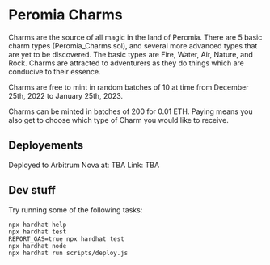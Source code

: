 # Peromia Charms

Charms are the source of all magic in the land of Peromia. There are 5 basic charm types (Peromia_Charms.sol), and several more advanced types that are yet to be discovered. The basic types are Fire, Water, Air, Nature, and Rock. Charms are attracted to adventurers as they do things which are conducive to their essence. 

Charms are free to mint in random batches of 10 at time from December 25th, 2022 to January 25th, 2023.

Charms can be minted in batches of 200 for 0.01 ETH. Paying means you also get to choose which type of Charm you would like to receive. 

## Deployements
Deployed to Arbitrum Nova at: TBA
Link: TBA


## Dev stuff
Try running some of the following tasks:

```shell
npx hardhat help
npx hardhat test
REPORT_GAS=true npx hardhat test
npx hardhat node
npx hardhat run scripts/deploy.js
```
